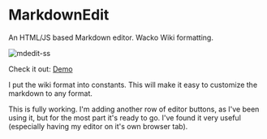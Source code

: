 # MarkdownEdit
An HTML/JS based Markdown editor.  Wacko Wiki formatting.

![mdedit-ss](https://github.com/jaycrav3ns/MarkdownEdit/assets/21302027/da32d0b7-c032-4c7b-b774-4903b14072d2)


Check it out: [Demo](https://modulate.us.to/webapp/mdedit/)

I put the wiki format into constants. This will make it easy to customize the markdown to any format.

This is fully working.  I'm adding another row of editor buttons, as I've been using it, but for the most part it's ready to go. I've found it very useful (especially having my editor on it's own browser tab).

